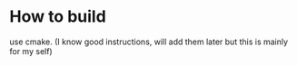 # How to build
use cmake. (I know good instructions, will add them later but this is mainly for my self)
